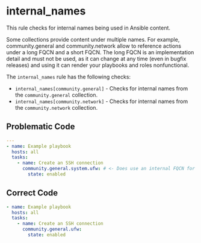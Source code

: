 # internal_names

This rule checks for internal names being used in Ansible content.

Some collections provide content under multiple names. For example, community.general and community.network allow to
reference actions under a long FQCN and a short FQCN. The long FQCN is an implementation detail and must not be used,
as it can change at any time (even in bugfix releases) and using it can render your playbooks and roles nonfunctional.

The `internal_names` rule has the following checks:

- `internal_names[community.general]` - Checks for internal names from the `community.general` collection.
- `internal_names[community.network]` - Checks for internal names from the `community.network` collection.

## Problematic Code

```yaml
---
- name: Example playbook
  hosts: all
  tasks:
    - name: Create an SSH connection
      community.general.system.ufw: # <- Does use an internal FQCN for the ufw module
        state: enabled
```

## Correct Code

```yaml
- name: Example playbook
  hosts: all
  tasks:
    - name: Create an SSH connection
      community.general.ufw:
        state: enabled
```
